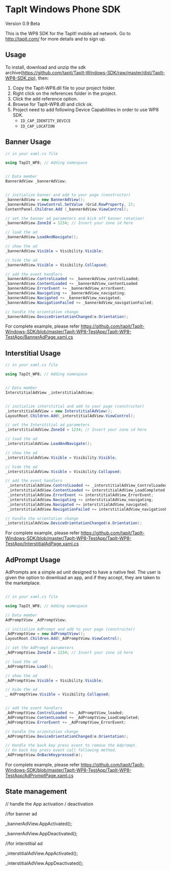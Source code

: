 TapIt Windows Phone SDK
=======================
Version 0.9 Beta

This is the WP8 SDK for the TapIt! mobile ad network. Go to http://tapit.com/ for more details and to sign up.

Usage
---------
To install, download and unzip the sdk archive(https://github.com/tapit/TapIt-Windows-SDK/raw/master/dist/TapIt-WP8-SDK.zip),
then:

1.  Copy the TapIt-WP8.dll file to your project folder. 
2.   Right click on the references folder in the project.
3.	Click the add reference option.
4.	Browse for TapIt-WP8.dll and click ok.
5.	Project need to add following Device Capabilities in order to use WP8 SDK.
    *	````ID_CAP_IDENTITY_DEVICE````
    *	````ID_CAP_LOCATION````



Banner Usage
-------------------
````csharp
// in your xaml.cs file

using TapIt_WP8; // Adding namespace


// Data member
BannerAdView _bannerAdView;


// initialize banner and add to your page (constructor)
_bannerAdView = new BannerAdView();
_bannerAdView.ViewControl.SetValue (Grid.RowProperty, 2);
ContentPanel.Children.Add (_bannerAdView.ViewControl);

// set the banner ad parameters and kick off banner rotation!
_bannerAdView.ZoneId = 1234; // Insert your zone id here

// load the ad
_bannerAdView.LoadAndNavigate();

// show the ad
_bannerAdView.Visible = Visibility.Visible;

// hide the ad
_bannerAdView.Visible = Visibility.Collapsed;

// add the event handlers
_bannerAdView.ControlLoaded += _bannerAdView_controlLoaded;
_bannerAdView.ContentLoaded += _bannerAdView_contentLoaded        
_bannerAdView.ErrorEvent += _bannerAdView_errorEvent;       
_bannerAdView.Navigating += _bannerAdView_navigating;          
_bannerAdView.Navigated += _bannerAdView_navigated;     
_bannerAdView.NavigationFailed += _bannerAdView_navigationFailed;

// handle the orientation change
_bannerAdView.DeviceOrientationChanged(e.Orientation);

````
For complete example, please refer
https://github.com/tapit/TapIt-Windows-SDK/blob/master/TapIt-WP8-TestApp/TapIt-WP8-TestApp/BannerAdPage.xaml.cs 


Interstitial Usage
-----------------------
````csharp
// in your xaml.cs file

using TapIt_WP8; // Adding namespace


// Data member
InterstitialAdView _interstitialAdView;


// initialize interstitial and add to your page (constructor)
_interstitialAdView = new InterstitialAdView();
LayoutRoot.Children.Add(_interstitialAdView.ViewControl);

// set the Interstitial ad parameters	
_interstitialAdView.ZoneId = 1234; // Insert your zone id here

// load the ad
_interstitialAdView.LoadAndNavigate();

// show the ad
_interstitialAdView.Visible = Visibility.Visible;

// hide the ad
_interstitialAdView.Visible = Visibility.Collapsed;

// add the event handlers
 _interstitialAdView.ControlLoaded += _interstitialAdView_ControlLoaded;     
 _interstitialAdView.ContentLoaded += interstitialAdView_LoadCompleted;         
 _interstitialAdView.ErrorEvent += interstitialAdView_ErrorEvent;         
 _interstitialAdView.Navigating += interstitialAdView_navigating;         
 _interstitialAdView.Navigated += interstitialAdView_navigated;       
 _interstitialAdView.NavigationFailed += interstitialAdView_navigationFailed;

// handle the orientation change
_interstitialAdView.DeviceOrientationChanged(e.Orientation);

````
For complete example, please refer 
https://github.com/tapit/TapIt-Windows-SDK/blob/master/TapIt-WP8-TestApp/TapIt-WP8-TestApp/InterstitialAdPage.xaml.cs 

AdPrompt Usage
-----------------------
AdPrompts are a simple ad unit designed to have a native feel.  The user is given the option to download an app, 
and if they accept, they are taken to the marketplace.

````csharp

// in your xaml.cs file

using TapIt_WP8; // Adding namespace

// Data member
AdPromptView _AdPromptView;

// initialize AdPrompt and add to your page (constructor)
_AdPromptView = new AdPromptView();
LayoutRoot.Children.Add(_AdPromptView.ViewControl);

// set the AdPrompt parameters 
_AdPromptView.ZoneId = 1234; // Insert your zone id here 

// load the ad
_AdPromptView.Load();

// show the ad
_AdPromptView.Visible = Visibility.Visible;

// hide the ad
_ AdPromptView.Visible = Visibility.Collapsed;


// add the event handlers
_AdPromptView.ControlLoaded += _AdPromptView_loaded;      
_AdPromptView.ContentLoaded += _AdPromptView_LoadCompleted;  
_AdPromptView.ErrorEvent += _AdPromptView_ErrorEvent; 

// handle the orientation change
_AdPromptView.DeviceOrientationChanged(e.Orientation);

// Handle the back key press event to remove the Adprompt.
// On back key press event call following method.
_AdPromptView.OnBackKeypressed(e);


````
For complete example, please refer 
https://github.com/tapit/TapIt-Windows-SDK/blob/master/TapIt-WP8-TestApp/TapIt-WP8-TestApp/AdPromptPage.xaml.cs 

State management
-------------------

// handle the App activation / deactivation

//for banner ad

_bannerAdView.AppActivated(); 

_bannerAdView.AppDeactivated();

//for interstitial ad

_interstitialAdView.AppActivated();

_interstitialAdView.AppDeactivated();

